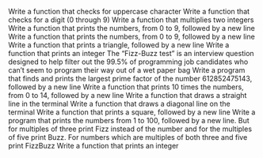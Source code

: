 Write a function that checks for uppercase character
Write a function that checks for a digit (0 through 9)
Write a function that multiplies two integers
Write a function that prints the numbers, from 0 to 9, followed by a new line
Write a function that prints the numbers, from 0 to 9, followed by a new line
Write a function that prints a triangle, followed by a new line
Write a function that prints an integer
The “Fizz-Buzz test” is an interview question designed to help filter out the 99.5% of programming job candidates who can’t seem to program their way out of a wet paper bag
Write a program that finds and prints the largest prime factor of the number 612852475143, followed by a new line
Write a function that prints 10 times the numbers, from 0 to 14, followed by a new line
Write a function that draws a straight line in the terminal
Write a function that draws a diagonal line on the terminal
Write a function that prints a square, followed by a new line
Write a program that prints the numbers from 1 to 100, followed by a new line. But for multiples of three print Fizz instead of the number and for the multiples of five print Buzz. For numbers which are multiples of both three and five print FizzBuzz
Write a function that prints an integer
